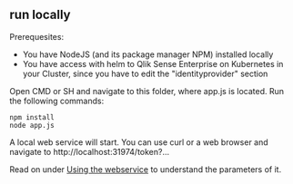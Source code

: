 ## run locally
Prerequesites:
 - You have NodeJS (and its package manager NPM) installed locally
 - You have access with helm to Qlik Sense Enterprise on Kubernetes in your Cluster, since you have to edit the "identityprovider" section

Open CMD or SH and navigate to this folder, where app.js is located. Run the following commands:
```
npm install
node app.js
```
A local web service will start. You can use curl or a web browser and navigate to http://localhost:31974/token?... 

Read on under <a href="https://github.com/ChristofSchwarz/qs_on_Kubernetes/blob/master/jwtcreate/readme/webservice.md">Using the webservice</a> to understand the parameters of it.
